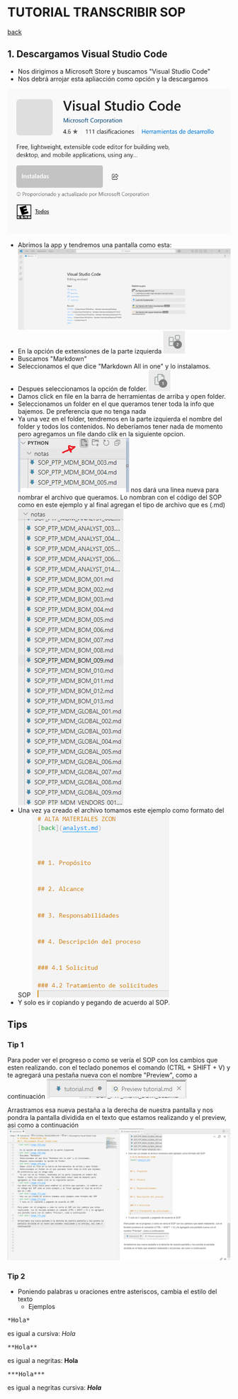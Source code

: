 # TUTORIAL TRANSCRIBIR SOP
[back](index.md)

## 1. Descargamos Visual Studio Code
- Nos dirigimos a Microsoft Store y buscamos "Visual Studio Code"
- Nos debrá arrojar esta apliacción como opción y la descargamos
  
![alt text](image-367.png)

- Abrimos la app y tendremos una pantalla como esta:
![alt text](image-368.png)
- En la opción de extensiones de la parte izquierda
![alt text](image-369.png)
- Buscamos "Markdown"
- Seleccionamos el que dice "Markdown All in one" y lo instalamos.
- Despues seleccionamos la opción de folder.
![alt text](image-370.png)
- Damos click en file en la barra de herramientas de arriba y open folder.
- Seleccionamos un folder en el que queramos tener toda la info que bajemos. De preferencia que no tenga nada
- Ya una vez en el folder, tendremos en la parte izquierda el nombre del folder y todos los contenidos. No deberíamos tener nada de momento pero agregamos un file dando clik en la siguiente opcion.
![alt text](image-371.png)
nos dará una linea nueva para nombrar el archivo que queramos. Lo nombran con el código del SOP como en este ejemplo y al final agregan el tipo de archivo que es (.md)
![alt text](image-372.png)
- Una vez ya creado el archivo tomamos este ejemplo como formato del SOP
![alt text](image-373.png)
- Y solo es ir copiando y pegando de acuerdo al SOP.

## Tips
### Tip 1
Para poder ver el progreso o como se vería el SOP con los cambios que esten realizando. con el teclado ponemos el comando (CTRL + SHIFT + V) y te agregará una pestaña nueva con el nombre "Preview", como a continuación
![alt text](image-374.png)

Arrastramos esa nueva pestaña a la derecha de nuestra pantalla y nos pondra la pantalla dividida en el texto que estamos realizando y el preview, asi como a continuación
![alt text](image-375.png)

### Tip 2
- Poniendo palabras u oraciones entre asteriscos, cambia el estilo del texto
  - Ejemplos
<pre>*Hola*</pre>
es igual a cursiva: *Hola*

<pre>**Hola**</pre>
es igual a negritas: **Hola**

<pre>***Hola***</pre>
es igual a negritas cursiva: ***Hola***










